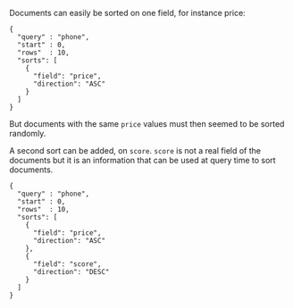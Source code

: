Documents can easily be sorted on one field, for instance price:

    {
      "query" : "phone",
      "start" : 0,
      "rows"  : 10,
      "sorts": [
        {
          "field": "price",
          "direction": "ASC"
        }
      ]
    }

But documents with the same `price` values must then seemed to be sorted randomly.

A second sort can be added, on `score`. `score` is not a real field of the documents but it is an information that can be used at query time to sort documents.

    {
      "query" : "phone",
      "start" : 0,
      "rows"  : 10,
      "sorts": [
        {
          "field": "price",
          "direction": "ASC"
        },
        {
          "field": "score",
          "direction": "DESC"
        }
      ]
    }